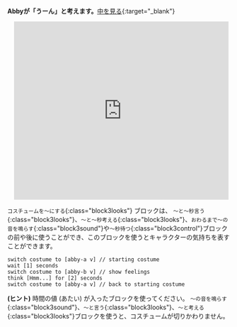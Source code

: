 **Abbyが「うーん」と考えます。**[中を見る](https://scratch.mit.edu/projects/498767227/editor){:target="_blank"}
<div class="scratch-preview" style="margin-left: 15px;">
  <iframe allowtransparency="true" width="485" height="402" src="https://scratch.mit.edu/projects/embed/498767227/?autostart=false" frameborder="0"></iframe>
</div>

`コスチュームを～にする`{:class="block3looks"} ブロックは、 `～と～秒言う`{:class="block3looks"}、`～と～秒考える`{:class="block3looks"}、`おわるまで～の音を鳴らす`{:class="block3sound"}や`～秒待つ`{:class="block3control"}ブロックの前や後に使うことができ、このブロックを使うとキャラクターの気持ちを表すことができます。

```blocks3
switch costume to [abby-a v] // starting costume
wait [1] seconds
switch costume to [abby-b v] // show feelings
think [Hmm...] for [2] seconds
switch costume to [abby-a v] // back to starting costume
```

**(ヒント)** 時間の値 (あたい) が入ったブロックを使ってください。 `～の音を鳴らす`{:class="block3sound"}、`～と言う`{:class="block3looks"}、`～と考える`{:class="block3looks"}ブロックを使うと、コスチュームが切りかわりません。



